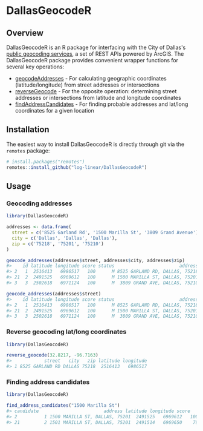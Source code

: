 # DallasGeocodeR

## Overview

DallasGeocodeR is an R package for interfacing with the City of Dallas's [public 
geocoding services](https://gis.dallascityhall.com/wwwgis/rest/services/ToolServices),
a set of REST APIs powered by ArcGIS. The DallasGeocodeR package 
provides convenient wrapper functions for several key operations:

- [geocodeAddresses](https://developers.arcgis.com/rest/geocode/api-reference/geocoding-geocode-addresses.htm) -
For calculating geographic coordinates (latitude/longitude) from street 
addresses or intersections
- [reverseGeocode](https://developers.arcgis.com/rest/geocode/api-reference/geocoding-reverse-geocode.htm) -
For the opposite operation: determining street addresses or intersections from
latitude and longitude coordinates
- [findAddressCandidates](https://developers.arcgis.com/rest/geocode/api-reference/geocoding-find-address-candidates.htm) -
For finding probable addresses and lat/long coordinates for a given location
  
## Installation

The easiest way to install DallasGeocodeR is directly through git via the 
`remotes` package:

```R
# install.packages("remotes")
remotes::install_github("log-linear/DallasGeocodeR")
```

## Usage

### Geocoding addresses 

```R
library(DallasGeocodeR)

addresses <- data.frame(
  street = c('8525 Garland Rd', '1500 Marilla St', '3809 Grand Avenue'),
  city = c('Dallas', 'Dallas', 'Dallas'),
  zip = c('75218', '75201', '75210')
)

geocode_addresses(addresses$street, addresses$city, addresses$zip)
#>    id latitude longitude score status                        address  address_type
#> 2   1  2516413   6986517   100      M 8525 GARLAND RD, DALLAS, 75218 StreetAddress
#> 21  2  2491525   6969612   100      M 1500 MARILLA ST, DALLAS, 75201 StreetAddress
#> 3   3  2502618   6971124   100      M  3809 GRAND AVE, DALLAS, 75210 StreetAddress

geocode_addresses(addresses$street)
#>    id latitude longitude score status                        address  address_type
#> 2   1  2516413   6986517   100      M 8525 GARLAND RD, DALLAS, 75218 StreetAddress
#> 21  2  2491525   6969612   100      M 1500 MARILLA ST, DALLAS, 75201 StreetAddress
#> 3   3  2502618   6971124   100      M  3809 GRAND AVE, DALLAS, 75210 StreetAddress
```

### Reverse geocoding lat/long coordinates

```R
library(DallasGeocodeR)

reverse_geocode(32.8217, -96.7163) 
#>            street   city   zip latitude longitude
#> 1 8525 GARLAND RD DALLAS 75218  2516413   6986517
```

### Finding address candidates

```R
library(DallasGeocodeR)

find_address_candidates("1500 Marilla St")
#> candidate                        address latitude longitude score
#> 2          1 1500 MARILLA ST, DALLAS, 75201  2491525   6969612   100
#> 21         2 1501 MARILLA ST, DALLAS, 75201  2491514   6969650    79
```